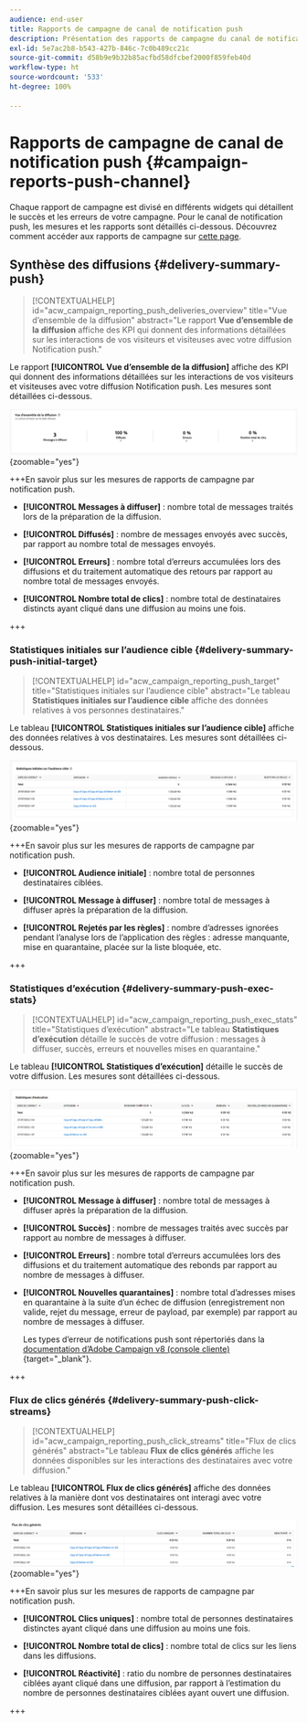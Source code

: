 ```yaml
---
audience: end-user
title: Rapports de campagne de canal de notification push
description: Présentation des rapports de campagne du canal de notification push
exl-id: 5e7ac2b8-b543-427b-846c-7c0b489cc21c
source-git-commit: d58b9e9b32b85acfbd58dfcbef2000f859feb40d
workflow-type: ht
source-wordcount: '533'
ht-degree: 100%

---
```


# Rapports de campagne de canal de notification push {#campaign-reports-push-channel}

Chaque rapport de campagne est divisé en différents widgets qui détaillent le succès et les erreurs de votre campagne. Pour le canal de notification push, les mesures et les rapports sont détaillés ci-dessous. Découvrez comment accéder aux rapports de campagne sur [cette page](campaign-reports.md).

## Synthèse des diffusions {#delivery-summary-push}

>[!CONTEXTUALHELP]
>id="acw_campaign_reporting_push_deliveries_overview"
>title="Vue d’ensemble de la diffusion"
>abstract="Le rapport **Vue d’ensemble de la diffusion** affiche des KPI qui donnent des informations détaillées sur les interactions de vos visiteurs et visiteuses avec votre diffusion Notification push."

Le rapport **[!UICONTROL Vue d’ensemble de la diffusion]** affiche des KPI qui donnent des informations détaillées sur les interactions de vos visiteurs et visiteuses avec votre diffusion Notification push. Les mesures sont détaillées ci-dessous.

![Mesures de synthèse des diffusions affichées dans le rapport Vue d’ensemble de la diffusion](assets/campaign-reporting-push-summary.png){zoomable="yes"}

+++En savoir plus sur les mesures de rapports de campagne par notification push.

* **[!UICONTROL Messages à diffuser]** : nombre total de messages traités lors de la préparation de la diffusion.

* **[!UICONTROL Diffusés]** : nombre de messages envoyés avec succès, par rapport au nombre total de messages envoyés.

* **[!UICONTROL Erreurs]** : nombre total d’erreurs accumulées lors des diffusions et du traitement automatique des retours par rapport au nombre total de messages envoyés.

* **[!UICONTROL Nombre total de clics]** : nombre total de destinataires distincts ayant cliqué dans une diffusion au moins une fois.

+++

### Statistiques initiales sur l’audience cible {#delivery-summary-push-initial-target}

>[!CONTEXTUALHELP]
>id="acw_campaign_reporting_push_target"
>title="Statistiques initiales sur l’audience cible"
>abstract="Le tableau **Statistiques initiales sur l’audience cible** affiche des données relatives à vos personnes destinataires."

Le tableau **[!UICONTROL Statistiques initiales sur l’audience cible]** affiche des données relatives à vos destinataires. Les mesures sont détaillées ci-dessous.

![Statistiques initiales sur l’audience cible affichées dans le rapport](assets/campaign-reporting-push-target.png){zoomable="yes"}

+++En savoir plus sur les mesures de rapports de campagne par notification push.

* **[!UICONTROL Audience initiale]** : nombre total de personnes destinataires ciblées.

* **[!UICONTROL Message à diffuser]** : nombre total de messages à diffuser après la préparation de la diffusion.

* **[!UICONTROL Rejetés par les règles]** : nombre d’adresses ignorées pendant l’analyse lors de l’application des règles : adresse manquante, mise en quarantaine, placée sur la liste bloquée, etc.

+++

### Statistiques d’exécution {#delivery-summary-push-exec-stats}

>[!CONTEXTUALHELP]
>id="acw_campaign_reporting_push_exec_stats"
>title="Statistiques d’exécution"
>abstract="Le tableau **Statistiques d’exécution** détaille le succès de votre diffusion : messages à diffuser, succès, erreurs et nouvelles mises en quarantaine."

Le tableau **[!UICONTROL Statistiques d’exécution]** détaille le succès de votre diffusion. Les mesures sont détaillées ci-dessous.

![Statistiques d’exécution affichées dans le rapport](assets/campaign-reporting-push-exec.png){zoomable="yes"}

+++En savoir plus sur les mesures de rapports de campagne par notification push.

* **[!UICONTROL Message à diffuser]** : nombre total de messages à diffuser après la préparation de la diffusion.

* **[!UICONTROL Succès]** : nombre de messages traités avec succès par rapport au nombre de messages à diffuser.

* **[!UICONTROL Erreurs]** : nombre total d’erreurs accumulées lors des diffusions et du traitement automatique des rebonds par rapport au nombre de messages à diffuser.

* **[!UICONTROL Nouvelles quarantaines]** : nombre total d’adresses mises en quarantaine à la suite d’un échec de diffusion (enregistrement non valide, rejet du message, erreur de payload, par exemple) par rapport au nombre de messages à diffuser.

  Les types d’erreur de notifications push sont répertoriés dans la [documentation d’Adobe Campaign v8 (console cliente)](https://experienceleague.adobe.com/docs/campaign/campaign-v8/send/failures/delivery-failures.html?lang=fr#push-error-types){target="_blank"}.

+++

### Flux de clics générés {#delivery-summary-push-click-streams}

>[!CONTEXTUALHELP]
>id="acw_campaign_reporting_push_click_streams"
>title="Flux de clics générés"
>abstract="Le tableau **Flux de clics générés** affiche les données disponibles sur les interactions des destinataires avec votre diffusion."

Le tableau **[!UICONTROL Flux de clics générés]** affiche des données relatives à la manière dont vos destinataires ont interagi avec votre diffusion. Les mesures sont détaillées ci-dessous.

![Flux de clics générés affichés dans le rapport](assets/campaign-reporting-push-clicks.png){zoomable="yes"}

+++En savoir plus sur les mesures de rapports de campagne par notification push.

* **[!UICONTROL Clics uniques]** : nombre total de personnes destinataires distinctes ayant cliqué dans une diffusion au moins une fois.

* **[!UICONTROL Nombre total de clics]** : nombre total de clics sur les liens dans les diffusions.

* **[!UICONTROL Réactivité]** : ratio du nombre de personnes destinataires ciblées ayant cliqué dans une diffusion, par rapport à l’estimation du nombre de personnes destinataires ciblées ayant ouvert une diffusion.

+++
